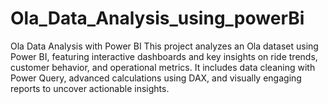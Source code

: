 # Ola_Data_Analysis_using_powerBi
Ola Data Analysis with Power BI   This project analyzes an Ola dataset using Power BI, featuring interactive dashboards and key insights on ride trends, customer behavior, and operational metrics. It includes data cleaning with Power Query, advanced calculations using DAX, and visually engaging reports to uncover actionable insights.
